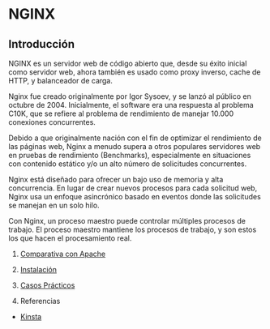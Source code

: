 # NGINX

## Introducción

NGINX es un servidor web de código abierto que, desde su éxito inicial como servidor web, ahora también es usado como proxy inverso, cache de HTTP, y balanceador de carga.

Nginx fue creado originalmente por Igor Sysoev, y se lanzó al público en octubre de 2004. Inicialmente, el software era una respuesta al problema C10K, que se refiere al problema de rendimiento de manejar 10.000 conexiones concurrentes.

Debido a que originalmente nación con el fin de optimizar el rendimiento de las páginas web, Nginx a menudo supera a otros populares servidores web en pruebas de rendimiento (Benchmarks), especialmente en situaciones con contenido estático y/o un alto número de solicitudes concurrentes.

Nginx está diseñado para ofrecer un bajo uso de memoria y alta concurrencia. En lugar de crear nuevos procesos para cada solicitud web, Nginx usa un enfoque asincrónico basado en eventos donde las solicitudes se manejan en un solo hilo.

Con Nginx, un proceso maestro puede controlar múltiples procesos de trabajo. El proceso maestro mantiene los procesos de trabajo, y son estos los que hacen el procesamiento real.


1. [Comparativa con Apache](diferencias.md)

2. [Instalación]()

3. [Casos Prácticos]()

4. Referencias
  * [Kinsta](https://kinsta.com/es/base-de-conocimiento/que-es-nginx/)
